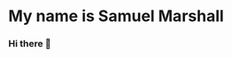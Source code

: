 # My name is Samuel Marshall
### Hi there 👋

<!--


- 🔭 I’m currently working on any project that can boost my profile
- 🌱 I’m currently learning data science with hyperiondev bootcamp

-->
